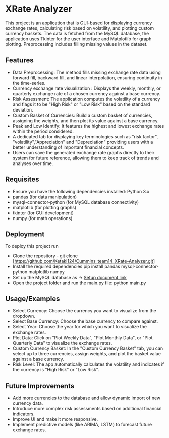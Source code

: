# XRate Analyzer

This project is an application that is GUI-based for displaying currency exchange rates, calculating risk based on volatility, and plotting custom currency baskets. The data is fetched from the MySQL database, the application uses Tkinter for the user interface and Matplotlib for graph plotting. Preprocessing includes filling missing values in the dataset.

## Features

- Data Preprocessing: The method fills missing exchange rate data using forward fill, backward fill, and linear interpolation, ensuring continuity in the time-series.
- Currency exchange rate visualization : Displays the weekly, monthly, or quarterly exchange rate of a chosen currency against a base currency.
- Risk Assessment: The application computes the volatility of a currency and flags it to be "High Risk" or "Low Risk" based on the standard deviation.
- Custom Basket of Currencies: Build a custom basket of currencies, assigning the weights, and then plot its value against a base currency.
- Peak and Low Identify: It features the highest and lowest exchange rates within the period considered.
- A dedicated tab for displaying key terminologies such as "risk factor", "volatility","Appreciation" and "Depreciation" providing users with a better understanding of important financial concepts.
- Users can save the generated exchange rate graphs directly to their system for future reference, allowing them to keep track of trends and analyses over time.

## Requisites 
- Ensure you have the following dependencies installed:
Python 3.x
- pandas (for data manipulation)
- mysql-connector-python (for MySQL database connectivity)
- matplotlib (for plotting graphs)
- tkinter (for GUI development)
- numpy (for math operations)

## Deployment

To deploy this project run
- Clone the repository - 
git clone [https://github.com/Ketaki124/Cummins_team14_XRate-Analyzer.git]
- Install the required dependencies
pip install pandas mysql-connector-python matplotlib numpy
- Set up the MySQL database as ->
[Setup document link](https://docs.google.com/document/d/16WgipFAB8WUTriX2_8TnmiCFMasgfEgfPfu1kADcSRI/edit?usp=sharing)
- Open the project folder and run the main.py file:
python main.py

## Usage/Examples

- Select Currency: Choose the currency you want to visualize from the dropdown.
- Select Base Currency: Choose the base currency to compare against.
- Select Year: Choose the year for which you want to visualize the exchange rates.
- Plot Data: Click on "Plot Weekly Data", "Plot Monthly Data", or "Plot Quarterly Data" to visualize the exchange rates.
- Custom Currency Basket: In the "Custom Currency Basket" tab, you can select up to three currencies, assign weights, and plot the basket value against a base currency.
- Risk Level: The app automatically calculates the volatility and indicates if the currency is "High Risk" or "Low Risk".

## Future Improvements

- Add more currencies to the database and allow dynamic import of new currency data.
- Introduce more complex risk assessments based on additional financial indicators.
- Improve UI and make it more responsive.
- Implement predictive models (like ARIMA, LSTM) to forecast future exchange rates.
  
